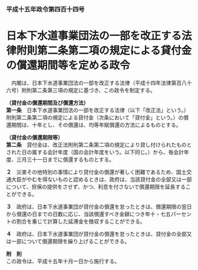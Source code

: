 ### 平成十五年政令第四百十四号  
# 日本下水道事業団法の一部を改正する法律附則第二条第二項の規定による貸付金の償還期間等を定める政令  
　内閣は、日本下水道事業団法の一部を改正する法律（平成十四年法律第百八十六号）附則第二条第三項の規定に基づき、この政令を制定する。  
  
**（貸付金の償還期間及び償還方法）**  
**第一条**　日本下水道事業団法の一部を改正する法律（以下「改正法」という。）附則第二条第二項の規定による貸付金（次条において「貸付金」という。）の償還期間は、十年とし、その償還は、均等年賦償還の方法によるものとする。  
  
**（貸付金の償還期限等）**  
**第二条**　貸付金は、改正法附則第二条第二項の規定により貸し付けられたものとされた日の属する会計年度（国の会計年度をいう。以下同じ。）から、毎会計年度、三月三十一日までに償還するものとする。  
  
**２**　災害その他特別の事情により貸付金の償還が著しく困難であるため、国土交通大臣がやむを得ないものと認めるときは、政府は、当該貸付金の全部又は一部について、担保の提供をさせず、かつ、利息を付さないで償還期限を延長することができる。  
  
**３**　政府は、日本下水道事業団が貸付金の償還を怠ったときは、償還期限の翌日から償還の日までの日数に応じ、当該償還すべき金額につき年十・七五パーセントの割合を乗じて計算した延滞金を徴収することができる。  
  
**４**　政府は、日本下水道事業団が貸付金の償還を怠ったときは、貸付金の全部又は一部について償還期限を繰り上げることができる。  
  
**附　則**  
この政令は、平成十五年十月一日から施行する。  
  

